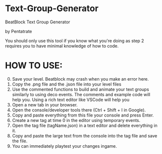 # Text-Group-Generator
BeatBlock Text Group Generator

by Pentatrate

You should only use this tool if you know what you're doing as step 2 requires you to have minimal knowledge of how to code.

# HOW TO USE:
0. Save your level. Beatblock may crash when you make an error here.
1. Copy the .png file and the .json file into your level files
2. Use the commented functions to build and animate your text groups similarly to using deco events.
  The comments and example code will help you.
  Using a rich text editor like VSCode will help you
3. Open a new tab in your browser.
4. Open the console/developer tools there (Ctrl + Shift + I in Google).
5. Copy and paste everything from this file your console and press Enter.
6. Create a new tag at time 0 in the editor using temporary events.
7. Open the tag file (tagName.json) in a text editor and delete everything in it.
8. Copy and paste the large text from the console into the tag file and save the file.
9. You can immediately playtest your changes ingame.
